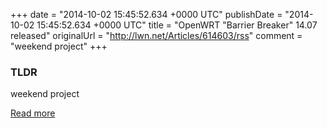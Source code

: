 +++
date = "2014-10-02 15:45:52.634 +0000 UTC"
publishDate = "2014-10-02 15:45:52.634 +0000 UTC"
title = "OpenWRT \"Barrier Breaker\" 14.07 released"
originalUrl = "http://lwn.net/Articles/614603/rss"
comment = "weekend project"
+++

### TLDR

weekend project

[Read more](http://lwn.net/Articles/614603/rss)
